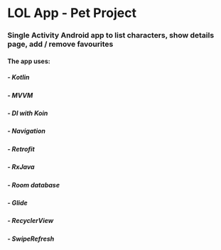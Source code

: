 # LOL App - Pet Project
### Single Activity Android app to list characters, show details page, add / remove favourites
#### The app uses:
##### - Kotlin
##### - MVVM
##### - DI with Koin
##### - Navigation
##### - Retrofit
##### - RxJava
##### - Room database
##### - Glide
##### - RecyclerView
##### - SwipeRefresh
